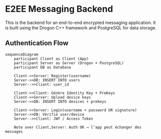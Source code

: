 # E2EE Messaging Backend
This is the backend for an end-to-end encrypted messaging application. It is built using the Drogon C++ framework and PostgreSQL for data storage.

## Authentication Flow
```mermaid
sequenceDiagram
    participant Client as Client (App)
    participant Server as Server (Drogon + PostgreSQL)
    participant DB as Database

    Client->>Server: Register(username)
    Server->>DB: INSERT INTO users
    Server-->>Client: user_id

    Client->>Client: Génère Identity Key + PreKeys
    Client->>Server: Upload device keys
    Server->>DB: INSERT INTO devices + prekeys

    Client->>Server: Login(username + password OR signature)
    Server->>DB: Vérifie user/device
    Server-->>Client: JWT / Access Token

    Note over Client,Server: Auth OK → l’app peut échanger des messages
```